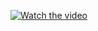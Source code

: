 [![Watch the video](https://raw.githubusercontent.com/ivanpan0626/AI-Anime-Recomender/main/animeDemoIMG.jpg)]([https://youtu.be/PAIZw-Od5Sg](https://youtu.be/pazGP9MJ0Rg))
